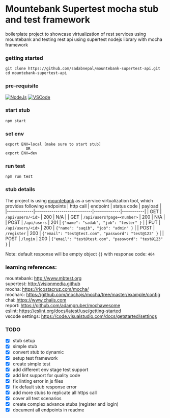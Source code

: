 # Mountebank Supertest mocha stub and test framework
boilerplate project to showcase virtualization of rest services using mountebank and testing rest api using supertest nodejs library with mocha framework

### getting started
```
git clone https://github.com/sadabnepal/mountebank-supertest-api.git
cd mountebank-supertest-api
```

### pre-requisite
[![NodeJs](https://img.shields.io/badge/-NodeJS-%23339933?logo=npm)](https://nodejs.org/en/download/)
[![VSCode](https://img.shields.io/badge/-Visual%20Studio%20Code-%233178C6?logo=visual-studio-code)](https://code.visualstudio.com/download)

### start stub
```
npm start
```

### set env
```
export ENV=local [make sure to start stub]
         OR
export ENV=dev
```

### run test
```
npm run test
```

### stub details
The project is using [mountebank](http://www.mbtest.org) as a service virtualization tool, which provides following endpoints 
| http call   | endpoint                   | status code | payload   |
|-------------|----------------------------|-------------|-----------|
| GET         | `/api/users/<id>`          | 200         | N/A       |
| GET         | `/api/users?page=<number>` | 200         | N/A       |
| POST        | `/api/users`               | 201         | `{"name": "sadab", "job": "tester" }` |
| PUT         | `/api/users/<id>`          | 200         | `{"name": "saqib", "job": "admin" }` |
| POST        | `/register`                | 200         | `{"email": "test@test.com", "password": "test@123" }` |
| POST        | `/login`                   | 200         | `{"email": "test@test.com", "password": "test@123" }` |

Note: default response will be empty object `{}` with response code: `404`


### learning references:
mountebank: http://www.mbtest.org <br>
supertest: http://visionmedia.github <br>
mocha: https://ricostacruz.com/mocha/ <br>
mocharc: https://github.com/mochajs/mocha/tree/master/example/config <br>
chai: https://www.chaijs.com <br>
report: https://github.com/adamgruber/mochawesome <br>
eslint: https://eslint.org/docs/latest/use/getting-started <br>
vscode settings: https://code.visualstudio.com/docs/getstarted/settings

### TODO
- [x] stub setup
- [x] simple stub
- [x] convert stub to dynamic
- [x] setup test framework
- [x] create simple test
- [x] add different env stage test support
- [x] add lint support for quality code
- [x] fix linting error in js files
- [x] fix default stub response error
- [x] add more stubs to replicate all https call
- [x] cover all test scenarios
- [x] create complex advance stubs (register and login)
- [x] document all endpoints in readme
